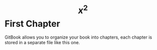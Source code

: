 # $$x^2$$First Chapter

GitBook allows you to organize your book into chapters, each chapter is stored in a separate file like this one.



